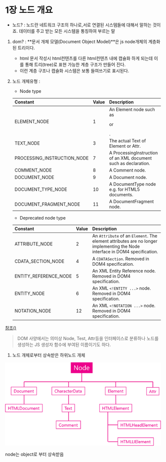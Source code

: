 # 1장 노드 개요

- 노드? : 노드란 네트워크 구조의 하나로,서로 연결된 시스템들에 대해서 말하는 것이죠. 데이터를 주고 받는 모든 시스템을 통칭하여 부르는 말

1. dom? : **문서 개체 모델(Document Object Model)**은 js node개체의 계층화된 트리이다.

    + html 문서 작성시 html컨텐츠를 다른 html컨텐츠 내에 캡슐화 하게 되는데 이를 통해 트리(tree)로 표현 가능한 계층 구조가 만들어 진다.
    + 이런 계층 구조나 캡슐화 시스템은 보통 들여쓰기로 표시된다.

1. 노드 개체유형 :<br>

    - Node type
    

    Constant|	Value|	Description
    ---|---|---
    ELEMENT_NODE|	1|	An Element node such as <p> or <div>.
    TEXT_NODE|	3|	The actual Text of Element or Attr.
    PROCESSING_INSTRUCTION_NODE|	7|	A ProcessingInstruction of an XML document such as <?xml-stylesheet ... ?> declaration.
    COMMENT_NODE|	8|	A Comment node.
    DOCUMENT_NODE|	9|	A Document node.
    DOCUMENT_TYPE_NODE|	10|	A DocumentType node e.g. <!DOCTYPE html> for HTML5 documents.
    DOCUMENT_FRAGMENT_NODE|	11|	A DocumentFragment node.
    
    
    
    - Deprecated node type
    
	Constant|	Value|	Description
	---|---|---
	ATTRIBUTE_NODE|	2|	An ```Attribute``` of an ```Element```. The element attributes are no longer implementing the Node interface in DOM4 specification.
	CDATA_SECTION_NODE|	4|	A ```CDATASection```. Removed in DOM4 specification.
	ENTITY_REFERENCE_NODE|	5|	An XML Entity Reference node. Removed in DOM4 specification.
	ENTITY_NODE|	6|	An XML ```<!ENTITY ...>``` node. Removed in DOM4 specification.
	NOTATION_NODE|	12|	An XML ```<!NOTATION ...>``` node. Removed in DOM4 specification.




[참조()](https://dom.spec.whatwg.org/)    
    
    


> DOM 사양에서는 의미상 Node, Test, Attr등을 인터페이스로 분류하나 노드를 생성하는 JS 생성자 함수에 부여된 이름이기도 하다.



1. 노드 개체로부터 상속받은 하위노드 개체

![노드상속](./imgs/노드%20상속.png)


node는 object로 부터 상속받음
